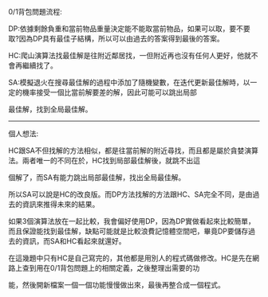 0/1背包問題流程:

DP:依據剩餘負重和當前物品重量決定能不能取當前物品，如果可以取，要不要取?因為DP具有最佳子結構，所以可以由過去的答案得到最後的答案。

HC:爬山演算法找最佳解是往附近鄰居找，一但附近再也沒有任何人更好，他就不會再繼續找了。

SA:模擬退火在搜尋最佳解的過程中添加了隨機變數，在迭代更新最佳解時，以一定的機率接受一個比當前解要差的解，因此可能可以跳出局部

最佳解，找到全局最佳解。


-----------------------------------------------------------------------------

個人想法:

HC跟SA不但找解的方法相似，都是往當前解的附近尋找，而且都是屬於貪婪演算法。兩者唯一的不同在於，HC找到局部最佳解後，就跳不出這

個解了，而SA有能力跳出局部最佳解，找出全局最佳解。

所以SA可以說是HC的改良版。而DP方法找解的方法跟HC、SA完全不同，是由過去的資訊來推得未來的結果。

如果3個演算法放在一起比較，我會偏好使用DP，因為DP實做看起來比較簡單，而且保證能找到最佳解，缺點可能就是比較浪費記憶體空間吧，畢竟DP要儲存過去的資訊，而SA和HC看起來就還好。

在這幾題中只有HC是自己寫完的，其他都是用別人的程式碼做修改。HC是先在網路上查到用在0/1背包問題上的相關定義，之後整理出需要的功

能，然後開新檔案一個一個功能慢慢做出來，最後再整合成一個程式。
